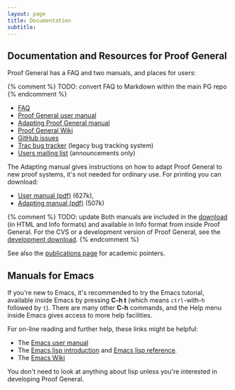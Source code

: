 ```yaml
---
layout: page
title: Documentation
subtitle:
---
```


## Documentation and Resources for Proof General

Proof General has a FAQ and two manuals, and places for users:

{% comment %} TODO: convert FAQ to Markdown within the main PG repo {% endcomment %}
-   [FAQ](https://github.com/ProofGeneral/PG/blob/master/FAQ)
-   [Proof General user manual](http://proofgeneral.inf.ed.ac.uk/userman)
-   [Adapting Proof General manual](http://proofgeneral.inf.ed.ac.uk/adaptingman)
-   [Proof General Wiki](http://proofgeneral.inf.ed.ac.uk/wiki)
-   [GitHub issues](https://github.com/ProofGeneral/PG/issues)
-   [Trac bug tracker](http://proofgeneral.inf.ed.ac.uk/trac) (legacy bug tracking system)
-   [Users mailing list](http://proofgeneral.inf.ed.ac.uk/mailinglist) (announcements only)

The Adapting manual gives instructions on how to adapt Proof General to
new proof systems, it's not needed for ordinary use. For printing you
can download:

-   [User manual (pdf)](http://proofgeneral.inf.ed.ac.uk/releases/ProofGeneral/doc/ProofGeneral.pdf)
    (627k),
-   [Adapting manual (pdf)](http://proofgeneral.inf.ed.ac.uk/releases/ProofGeneral/doc/PG-adapting.pdf) (507k)

{% comment %} TODO: update
Both manuals are included in the [download](/download) (in HTML and Info
formats) and available in Info format from inside Proof General. For the
CVS or a development version of Proof General, see the [development download](devel).
{% endcomment %}

See also the [publications page](/pubs) for academic pointers.

## Manuals for Emacs

If you're new to Emacs, it's recommended to try the Emacs tutorial,
available inside Emacs by pressing **C-h t** (which means
`ctrl`-with-`h` followed by `t`). There are many other **C-h** commands,
and the Help menu inside Emacs gives access to more help facilities.

For on-line reading and further help, these links might be helpful:

-   The [Emacs user manual](http://www.gnu.org/software/emacs/manual/)
-   The [Emacs lisp introduction](http://www.gnu.org/software/emacs/manual/eintr.html)
    and [Emacs lisp reference](http://www.gnu.org/software/emacs/manual/elisp.html).
-   The [Emacs Wiki](https://www.emacswiki.org/)

You don't need to look at anything about lisp unless you're interested
in developing Proof General.
